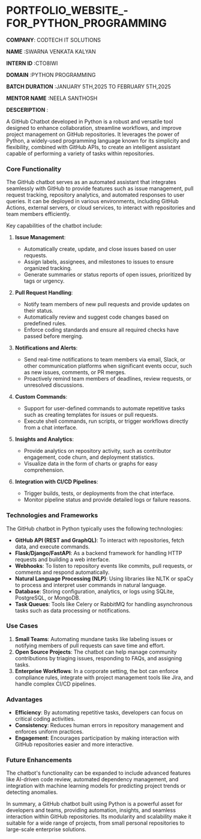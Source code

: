 # PORTFOLIO_WEBSITE_-FOR_PYTHON_PROGRAMMING

**COMPANY**: CODTECH IT SOLUTIONS

**NAME** :SWARNA VENKATA KALYAN

**INTERN ID** :CTO8IWI

**DOMAIN** :PYTHON PROGRAMMING

**BATCH DURATION** :JANUARY 5TH,2025 TO FEBRUARY 5TH,2025

**MENTOR NAME** :NEELA SANTHOSH

**DESCERIPTION** :

                

A GitHub Chatbot developed in Python is a robust and versatile tool designed to enhance collaboration, streamline workflows, and improve project management on GitHub repositories. It leverages the power of Python, a widely-used programming language known for its simplicity and flexibility, combined with GitHub APIs, to create an intelligent assistant capable of performing a variety of tasks within repositories.

### **Core Functionality**
The GitHub chatbot serves as an automated assistant that integrates seamlessly with GitHub to provide features such as issue management, pull request tracking, repository analytics, and automated responses to user queries. It can be deployed in various environments, including GitHub Actions, external servers, or cloud services, to interact with repositories and team members efficiently.

Key capabilities of the chatbot include:
1. **Issue Management**:
   - Automatically create, update, and close issues based on user requests.
   - Assign labels, assignees, and milestones to issues to ensure organized tracking.
   - Generate summaries or status reports of open issues, prioritized by tags or urgency.
   
2. **Pull Request Handling**:
   - Notify team members of new pull requests and provide updates on their status.
   - Automatically review and suggest code changes based on predefined rules.
   - Enforce coding standards and ensure all required checks have passed before merging.

3. **Notifications and Alerts**:
   - Send real-time notifications to team members via email, Slack, or other communication platforms when significant events occur, such as new issues, comments, or PR merges.
   - Proactively remind team members of deadlines, review requests, or unresolved discussions.

4. **Custom Commands**:
   - Support for user-defined commands to automate repetitive tasks such as creating templates for issues or pull requests.
   - Execute shell commands, run scripts, or trigger workflows directly from a chat interface.

5. **Insights and Analytics**:
   - Provide analytics on repository activity, such as contributor engagement, code churn, and deployment statistics.
   - Visualize data in the form of charts or graphs for easy comprehension.

6. **Integration with CI/CD Pipelines**:
   - Trigger builds, tests, or deployments from the chat interface.
   - Monitor pipeline status and provide detailed logs or failure reasons.

### **Technologies and Frameworks**
The GitHub chatbot in Python typically uses the following technologies:
- **GitHub API (REST and GraphQL)**: To interact with repositories, fetch data, and execute commands.
- **Flask/Django/FastAPI**: As a backend framework for handling HTTP requests and building a web interface.
- **Webhooks**: To listen to repository events like commits, pull requests, or comments and respond automatically.
- **Natural Language Processing (NLP)**: Using libraries like NLTK or spaCy to process and interpret user commands in natural language.
- **Database**: Storing configuration, analytics, or logs using SQLite, PostgreSQL, or MongoDB.
- **Task Queues**: Tools like Celery or RabbitMQ for handling asynchronous tasks such as data processing or notifications.

### **Use Cases**
1. **Small Teams**: Automating mundane tasks like labeling issues or notifying members of pull requests can save time and effort.
2. **Open Source Projects**: The chatbot can help manage community contributions by triaging issues, responding to FAQs, and assigning tasks.
3. **Enterprise Workflows**: In a corporate setting, the bot can enforce compliance rules, integrate with project management tools like Jira, and handle complex CI/CD pipelines.

### **Advantages**
- **Efficiency**: By automating repetitive tasks, developers can focus on critical coding activities.
- **Consistency**: Reduces human errors in repository management and enforces uniform practices.
- **Engagement**: Encourages participation by making interaction with GitHub repositories easier and more interactive.

### **Future Enhancements**
The chatbot's functionality can be expanded to include advanced features like AI-driven code review, automated dependency management, and integration with machine learning models for predicting project trends or detecting anomalies.

In summary, a GitHub chatbot built using Python is a powerful asset for developers and teams, providing automation, insights, and seamless interaction within GitHub repositories. Its modularity and scalability make it suitable for a wide range of projects, from small personal repositories to large-scale enterprise solutions.
